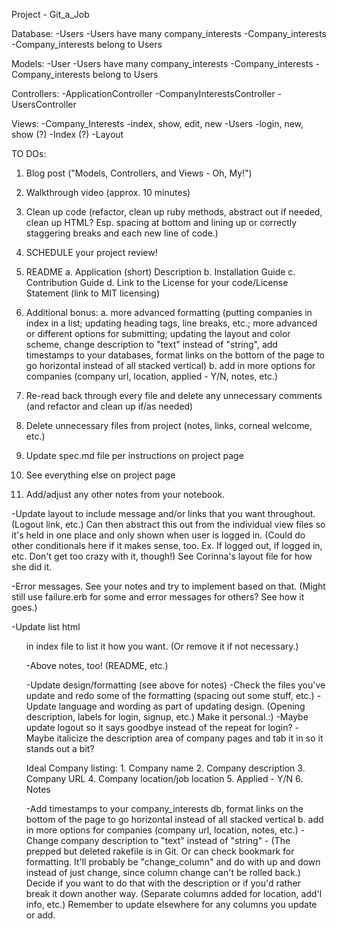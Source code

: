 Project - Git_a_Job 

Database: 
   -Users 
      -Users have many company_interests 
   -Company_interests
      -Company_interests belong to Users
      
Models: 
   -User
      -Users have many company_interests 
   -Company_interests
      -Company_interests belong to Users

Controllers:
   -ApplicationController
   -CompanyInterestsController 
   -UsersController 

Views:
    -Company_Interests
       -index, show, edit, new 
    -Users 
       -login, new, show (?)
    -Index (?)
    -Layout 
    
TO DOs:
  1. Blog post ("Models, Controllers, and Views - Oh, My!")
  2. Walkthrough video (approx. 10 minutes)
  3. Clean up code (refactor, clean up ruby methods, abstract out if needed, clean up HTML? Esp. spacing at bottom and lining up or correctly staggering breaks and each new line of code.)
  4. SCHEDULE your project review!

  6. README
      a. Application (short) Description
      b. Installation Guide
      c. Contribution Guide
      d. Link to the License for your code/License Statement (link to MIT licensing)
  7. Additional bonus:
       a. more advanced formatting (putting companies in index in a list; updating heading tags, line breaks, etc.; more advanced or different options for submitting; updating the layout and color scheme, change description to "text" instead of "string", add timestamps to your databases, format links on the bottom of the page to go horizontal instead of all stacked vertical)
       b. add in more options for companies (company url, location, applied - Y/N, notes, etc.)
  8. Re-read back through every file and delete any unnecessary comments (and refactor and clean up if/as needed)
  9. Delete unnecessary files from project (notes, links, corneal welcome, etc.)
  10. Update spec.md file per instructions on project page 
  11. See everything else on project page
  12. Add/adjust any other notes from your notebook.
  
  

  
  -Update layout to include message and/or links that you want throughout. (Logout link, etc.) Can then abstract this out from the individual view files so it's held in one place and only shown when user is logged in. (Could do other conditionals here if it makes sense, too. Ex. If logged out, if logged in, etc. Don't get too crazy with it, though!) See Corinna's layout file for how she did it.
  
  -Error messages. See your notes and try to implement based on that. (Might still use failure.erb for some and error messages for others? See how it goes.)
  
  -Update list html <ul> in index file to list it how you want. (Or remove it if not necessary.)
  
  -Above notes, too! (README, etc.)
  
  -Update design/formatting (see above for notes)
      -Check the files you've update and redo some of the formatting (spacing out some stuff, etc.)
      -Update language and wording as part of updating design. (Opening description, labels for login, signup, etc.) Make it personal.:)
      -Maybe update logout so it says goodbye instead of the repeat for login?
      -Maybe italicize the description area of company pages and tab it in so it stands out a bit?
       
  
  
  
  Ideal Company listing:
     1. Company name
     2. Company description
     3. Company URL
     4. Company location/job location 
     5. Applied - Y/N
     6. Notes
     
  -Add timestamps to your company_interests db, format links on the bottom of the page to go horizontal instead of all stacked vertical
       b. add in more options for companies (company url, location, notes, etc.)
  -Change company description to "text" instead of "string" - (The prepped but deleted rakefile is in Git. Or can check bookmark for formatting. It'll probably be "change_column" and do with up and down instead of just change, since column change can't be rolled back.) Decide if you want to do that with the description or if you'd rather break it down another way. (Separate columns added for location, add'l info, etc.) Remember to update elsewhere for any columns you update or add.
     
      
  

 

  
  